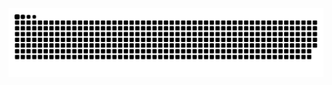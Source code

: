 <picture>
  <source media="(prefers-color-scheme: dark)" srcset="https://raw.githubusercontent.com/cmrhyq/cmrhyq/output/github-contribution-grid-snake-dark.svg">
  <source media="(prefers-color-scheme: light)" srcset="https://raw.githubusercontent.com/cmrhyq/cmrhyq/output/github-contribution-grid-snake.svg">
  <img alt="github contribution grid snake animation" src="https://raw.githubusercontent.com/cmrhyq/cmrhyq/output/github-contribution-grid-snake.svg">
</picture>
